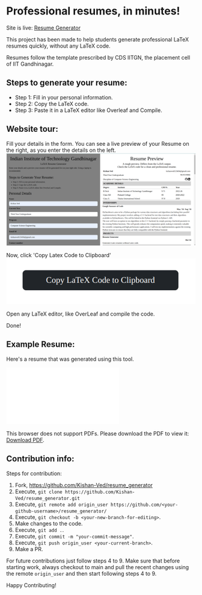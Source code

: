 # Professional resumes, in minutes!

Site is live: [Resume Generator](https://kishan-ved.github.io/resume_generator/resumegenerator.html)

This project has been made to help students generate professional LaTeX resumes quickly, without any LaTeX code.

Resumes follow the template prescribed by CDS IITGN, the placement cell of IIT Gandhinagar.

## Steps to generate your resume:

- Step 1: Fill in your personal information.
- Step 2: Copy the LaTeX code.
- Step 3: Paste it in a LaTeX editor like Overleaf and Compile.

## Website tour:

Fill your details in the form. You can see a live preview of your Resume on the right, as you enter the details on the left.
![Form](./images/form.png)

Now, click 'Copy Latex Code to Clipboard'
![Form](./images/copy_button.png)

Open any LaTeX editor, like OverLeaf and compile the code.

Done!

## Example Resume:

Here's a resume that was generated using this tool.

<object data="./images/ResumeGeneratorTrial.pdf" type="application/pdf" width="700px" height="700px">
    <embed src="./images/ResumeGeneratorTrial.pdf">
        <p>This browser does not support PDFs. Please download the PDF to view it: <a href="./images/ResumeGeneratorTrial.pdf">Download PDF</a>.</p>
    </embed>
</object>

## Contribution info:

Steps for contribution:

1. Fork, https://github.com/Kishan-Ved/resume_generator
2. Execute, `git clone https://github.com/Kishan-Ved/resume_generator.git`
3. Execute, `git remote add origin_user https://github.com/<your-github-username>/resume_generator/`
4. Execute, `git checkout -b <your-new-branch-for-editing>`.
5. Make changes to the code.
6. Execute, `git add .`.
7. Execute, `git commit -m "your-commit-message"`.
8. Execute, `git push origin_user <your-current-branch>`.
9. Make a PR.

For future contributions just follow steps 4 to 9. Make sure that before starting work, always checkout to main and pull the recent changes using the remote `origin_user` and then start following steps 4 to 9.

Happy Contributing!